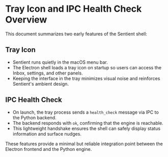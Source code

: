 # Tray Icon and IPC Health Check Overview

This document summarizes two early features of the Sentient shell:

## Tray Icon
- Sentient runs quietly in the macOS menu bar.
- The Electron shell loads a tray icon on startup so users can access the Inbox, settings, and other panels.
- Keeping the interface in the tray minimizes visual noise and reinforces Sentient's ambient design.

## IPC Health Check
- On launch, the tray process sends a `health_check` message via IPC to the Python backend.
- The backend responds with `ok`, confirming that the engine is reachable.
- This lightweight handshake ensures the shell can safely display status information and surface nudges.

These features provide a minimal but reliable integration point between the Electron frontend and the Python engine.
